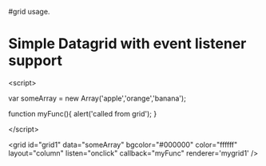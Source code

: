 #grid usage.

# Simple Datagrid with event listener support #


&lt;script&gt;


var someArray = new Array('apple','orange','banana');

function myFunc(){
alert('called from grid');
}


&lt;/script&gt;





&lt;grid id="grid1" data="someArray" bgcolor="#000000" color="ffffff" layout="column" listen="onclick" callback="myFunc" renderer='mygrid1' /&gt;



<div> </div>